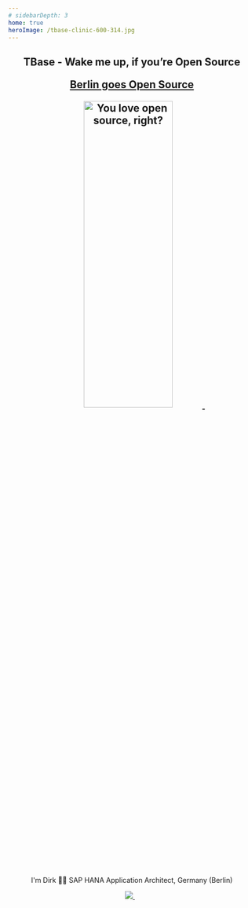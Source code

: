 ```yaml
---
# sidebarDepth: 3
home: true                 
heroImage: /tbase-clinic-600-314.jpg
---
```



<h2 align='center'>
  TBase - Wake me up, if you’re Open Source
  <p align='center'>
   <a href="https://berlinopensource.de/">Berlin goes Open Source</a>
   </p>

<a href="https://i.redd.it/">
    <img alt="You love open source, right?" src="https://i.redd.it/8lcewc38osr71.jpg" width=60% height=40%>
      </a>&nbsp;&nbsp;
</h2>

<p align='center'>
    I'm Dirk 👨‍💻 SAP HANA Application Architect, Germany (Berlin)
</p>

<p align='center'>
  <a href="https://www.linkedin.com/in/raschke-dirk-81507b3a/">
    <img src="https://img.shields.io/badge/linkedin-%230077B5.svg?&style=for-the-badge&logo=linkedin&logoColor=white" />
  </a>&nbsp;&nbsp;
</p>

<!-- ## TBase - Wake me up, if you’re Open Source

[Berlin goes Open Source](https://berlinopensource.de/)

I'm Dirk 👨‍💻 SAP HANA Application Architect, Germany (Berlin) [![](https://img.shields.io/badge/linkedin-%230077B5.svg?&style=for-the-badge&logo=linkedin&logoColor=white)](https://www.linkedin.com/in/raschke-dirk-81507b3a/) -->
